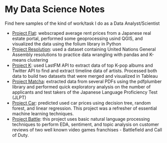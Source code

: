 # My Data Science Notes
Find here samples of the kind of work/task I do as a Data Analyst/Scientist

- [Project Flat](PJ_Flat): webscraped average rent prices from a Japanese real estate portal, performed some geoprocessing usind QGIS, and visualized the data using the folium library in Python   
- [Project Resolution](PJ_Resolution): used a dataset containing United Nations General Assembly resolutions to practice data wrangling with pandas and K-means clustering
- [Project K](PJ_K): used LastFM API to extract data of top K-pop albums and Twitter API to find and extract timeline data of artists. Processed both data to build two datasets that were merged and visualized in Tableau
- [Project Matcha](PJ_Matcha): extracted data from several PDFs using the pdfplumber library and performed quick exploratory analysis on the number of applicants and test takers of the Japanese Language Proficiency Test (JLPT)
- [Project Car](PJ_Car): predicted used car prices using decision tree, random forest, and linear regression. This project was a refresher of essential machine learning techniques.
- [Project Battle](PJ_Battle): this project uses basic natural language processing techniques to perform EDA, sentiment, and topic analysis on customer reviews of two well known video games franchises - Battlefield and Call of Duty. 
